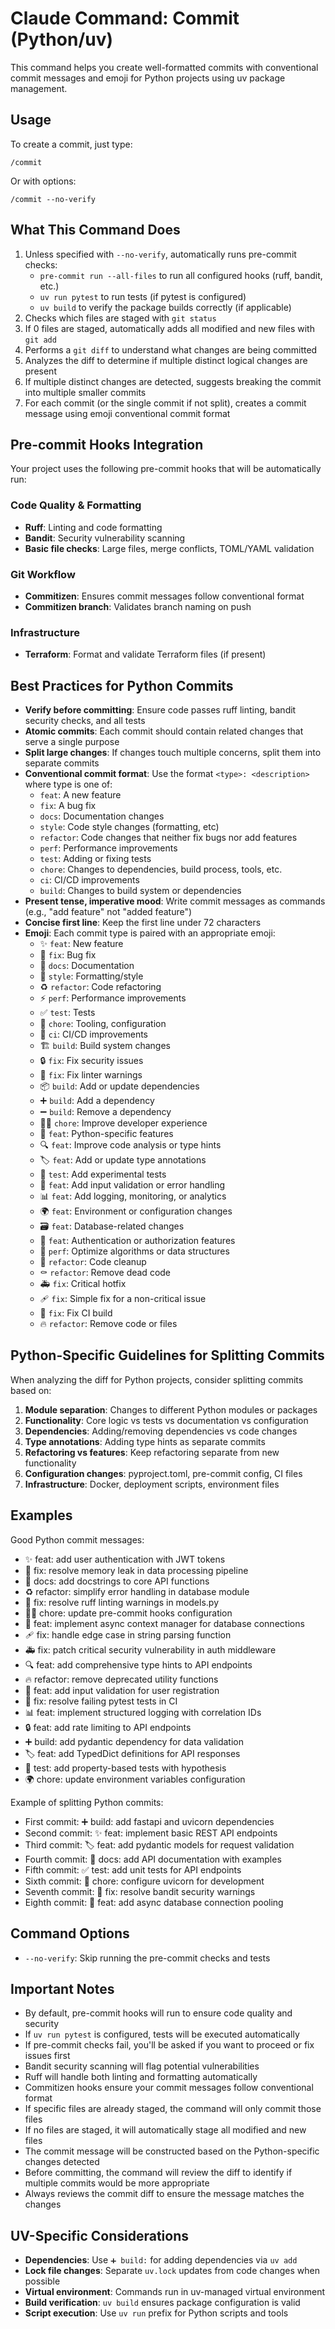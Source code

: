 # Claude Command: Commit (Python/uv)

This command helps you create well-formatted commits with conventional commit messages and emoji for Python projects using uv package management.

## Usage

To create a commit, just type:
```
/commit
```

Or with options:
```
/commit --no-verify
```

## What This Command Does

1. Unless specified with `--no-verify`, automatically runs pre-commit checks:
   - `pre-commit run --all-files` to run all configured hooks (ruff, bandit, etc.)
   - `uv run pytest` to run tests (if pytest is configured)
   - `uv build` to verify the package builds correctly (if applicable)
2. Checks which files are staged with `git status`
3. If 0 files are staged, automatically adds all modified and new files with `git add`
4. Performs a `git diff` to understand what changes are being committed
5. Analyzes the diff to determine if multiple distinct logical changes are present
6. If multiple distinct changes are detected, suggests breaking the commit into multiple smaller commits
7. For each commit (or the single commit if not split), creates a commit message using emoji conventional commit format

## Pre-commit Hooks Integration

Your project uses the following pre-commit hooks that will be automatically run:

### Code Quality & Formatting
- **Ruff**: Linting and code formatting
- **Bandit**: Security vulnerability scanning
- **Basic file checks**: Large files, merge conflicts, TOML/YAML validation

### Git Workflow
- **Commitizen**: Ensures commit messages follow conventional format
- **Commitizen branch**: Validates branch naming on push

### Infrastructure
- **Terraform**: Format and validate Terraform files (if present)

## Best Practices for Python Commits

- **Verify before committing**: Ensure code passes ruff linting, bandit security checks, and all tests
- **Atomic commits**: Each commit should contain related changes that serve a single purpose
- **Split large changes**: If changes touch multiple concerns, split them into separate commits
- **Conventional commit format**: Use the format `<type>: <description>` where type is one of:
  - `feat`: A new feature
  - `fix`: A bug fix
  - `docs`: Documentation changes
  - `style`: Code style changes (formatting, etc)
  - `refactor`: Code changes that neither fix bugs nor add features
  - `perf`: Performance improvements
  - `test`: Adding or fixing tests
  - `chore`: Changes to dependencies, build process, tools, etc.
  - `ci`: CI/CD improvements
  - `build`: Changes to build system or dependencies
- **Present tense, imperative mood**: Write commit messages as commands (e.g., "add feature" not "added feature")
- **Concise first line**: Keep the first line under 72 characters
- **Emoji**: Each commit type is paired with an appropriate emoji:
  - ✨ `feat`: New feature
  - 🐛 `fix`: Bug fix
  - 📝 `docs`: Documentation
  - 💄 `style`: Formatting/style
  - ♻️ `refactor`: Code refactoring
  - ⚡️ `perf`: Performance improvements
  - ✅ `test`: Tests
  - 🔧 `chore`: Tooling, configuration
  - 🚀 `ci`: CI/CD improvements
  - 🏗️ `build`: Build system changes
  - 🔒️ `fix`: Fix security issues
  - 🚨 `fix`: Fix linter warnings
  - 📦️ `build`: Add or update dependencies
  - ➕ `build`: Add a dependency
  - ➖ `build`: Remove a dependency
  - 🧑‍💻 `chore`: Improve developer experience
  - 🐍 `feat`: Python-specific features
  - 🔍️ `feat`: Improve code analysis or type hints
  - 🏷️ `feat`: Add or update type annotations
  - 🧪 `test`: Add experimental tests
  - 🦺 `feat`: Add input validation or error handling
  - 📊 `feat`: Add logging, monitoring, or analytics
  - 🌍 `feat`: Environment or configuration changes
  - 🗃️ `feat`: Database-related changes
  - 🔐 `feat`: Authentication or authorization features
  - 🎯 `perf`: Optimize algorithms or data structures
  - 🧹 `refactor`: Code cleanup
  - ⚰️ `refactor`: Remove dead code
  - 🚑️ `fix`: Critical hotfix
  - 🩹 `fix`: Simple fix for a non-critical issue
  - 💚 `fix`: Fix CI build
  - 🔥 `refactor`: Remove code or files

## Python-Specific Guidelines for Splitting Commits

When analyzing the diff for Python projects, consider splitting commits based on:

1. **Module separation**: Changes to different Python modules or packages
2. **Functionality**: Core logic vs tests vs documentation vs configuration
3. **Dependencies**: Adding/removing dependencies vs code changes
4. **Type annotations**: Adding type hints as separate commits
5. **Refactoring vs features**: Keep refactoring separate from new functionality
6. **Configuration changes**: pyproject.toml, pre-commit config, CI files
7. **Infrastructure**: Docker, deployment scripts, environment files

## Examples

Good Python commit messages:
- ✨ feat: add user authentication with JWT tokens
- 🐛 fix: resolve memory leak in data processing pipeline
- 📝 docs: add docstrings to core API functions
- ♻️ refactor: simplify error handling in database module
- 🚨 fix: resolve ruff linting warnings in models.py
- 🧑‍💻 chore: update pre-commit hooks configuration
- 🐍 feat: implement async context manager for database connections
- 🩹 fix: handle edge case in string parsing function
- 🚑️ fix: patch critical security vulnerability in auth middleware
- 🔍️ feat: add comprehensive type hints to API endpoints
- 🔥 refactor: remove deprecated utility functions
- 🦺 feat: add input validation for user registration
- 💚 fix: resolve failing pytest tests in CI
- 📊 feat: implement structured logging with correlation IDs
- 🔒️ feat: add rate limiting to API endpoints
- ➕ build: add pydantic dependency for data validation
- 🏷️ feat: add TypedDict definitions for API responses
- 🧪 test: add property-based tests with hypothesis
- 🌍 chore: update environment variables configuration

Example of splitting Python commits:
- First commit: ➕ build: add fastapi and uvicorn dependencies
- Second commit: ✨ feat: implement basic REST API endpoints
- Third commit: 🏷️ feat: add pydantic models for request validation
- Fourth commit: 📝 docs: add API documentation with examples
- Fifth commit: ✅ test: add unit tests for API endpoints
- Sixth commit: 🔧 chore: configure uvicorn for development
- Seventh commit: 🚨 fix: resolve bandit security warnings
- Eighth commit: 🐍 feat: add async database connection pooling

## Command Options

- `--no-verify`: Skip running the pre-commit checks and tests

## Important Notes

- By default, pre-commit hooks will run to ensure code quality and security
- If `uv run pytest` is configured, tests will be executed automatically
- If pre-commit checks fail, you'll be asked if you want to proceed or fix issues first
- Bandit security scanning will flag potential vulnerabilities
- Ruff will handle both linting and formatting automatically
- Commitizen hooks ensure your commit messages follow conventional format
- If specific files are already staged, the command will only commit those files
- If no files are staged, it will automatically stage all modified and new files
- The commit message will be constructed based on the Python-specific changes detected
- Before committing, the command will review the diff to identify if multiple commits would be more appropriate
- Always reviews the commit diff to ensure the message matches the changes

## UV-Specific Considerations

- **Dependencies**: Use `➕ build:` for adding dependencies via `uv add`
- **Lock file changes**: Separate `uv.lock` updates from code changes when possible
- **Virtual environment**: Commands run in uv-managed virtual environment
- **Build verification**: `uv build` ensures package configuration is valid
- **Script execution**: Use `uv run` prefix for Python scripts and tools
